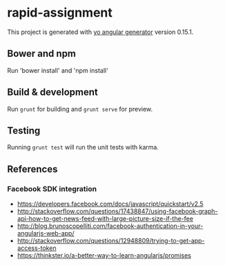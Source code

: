 # rapid-assignment

This project is generated with [yo angular generator](https://github.com/yeoman/generator-angular)
version 0.15.1.

## Bower and npm

Run 'bower install' and 'npm install'

## Build & development

Run `grunt` for building and `grunt serve` for preview.

## Testing

Running `grunt test` will run the unit tests with karma.

## References

### Facebook SDK integration 
- https://developers.facebook.com/docs/javascript/quickstart/v2.5
- http://stackoverflow.com/questions/17438847/using-facebook-graph-api-how-to-get-news-feed-with-large-picture-size-if-the-fee
- http://blog.brunoscopelliti.com/facebook-authentication-in-your-angularjs-web-app/
- http://stackoverflow.com/questions/12948809/trying-to-get-app-access-token
- https://thinkster.io/a-better-way-to-learn-angularjs/promises
